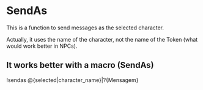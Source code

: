 # SendAs

This is a function to send messages as the selected character.

Actually, it uses the name of the character, not the name of the Token (what
  would work better in NPCs).

## It works better with a macro (SendAs)

!sendas @{selected|character_name}|?{Mensagem}
